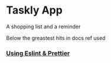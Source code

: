 # Taskly App
A shopping list and a reminder

Below the greastest hits in docs ref used 

### [Using Eslint & Prettier](https://docs.expo.dev/guides/using-eslint/)
  